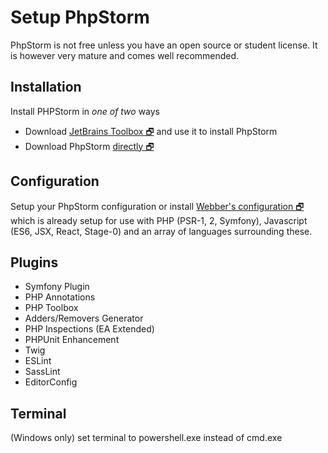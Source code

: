 # Setup PhpStorm
PhpStorm is not free unless you have an open source or student license. 
It is however very mature and comes well recommended.

## Installation
Install PHPStorm in _one of two_ ways
- Download
[JetBrains Toolbox 🗗](https://www.jetbrains.com/toolbox/download/) 
and use it to install PhpStorm
- Download PhpStorm [directly 🗗](https://www.jetbrains.com/phpstorm/download/)

## Configuration
Setup your PhpStorm configuration or install [Webber's configuration 🗗](https://github.com/webbertakken/PHPStormSettings)
which is already setup for use with PHP (PSR-1, 2, Symfony), Javascript (ES6, JSX, React, Stage-0) and an array
of languages surrounding these.

## Plugins
- Symfony Plugin
- PHP Annotations
- PHP Toolbox
- Adders/Removers Generator
- PHP Inspections (EA Extended)
- PHPUnit Enhancement
- Twig
- ESLint
- SassLint
- EditorConfig

## Terminal
(Windows only) set terminal to powershell.exe instead of cmd.exe
